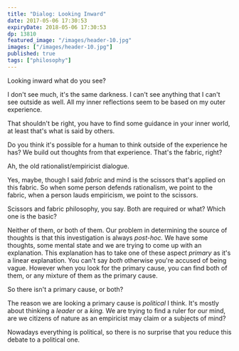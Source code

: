 ```yaml
---
title: "Dialog: Looking Inward"
date: 2017-05-06 17:30:53
expiryDate: 2018-05-06 17:30:53
dp: 13810
featured_image: "/images/header-10.jpg"
images: ["/images/header-10.jpg"]
published: true
tags: ["philosophy"]
---
```




Looking inward what do you see?

I don't see much, it's the same darkness. I can't see anything that I can't see
outside as well. All my inner reflections seem to be based on my outer
experience.

That shouldn't be right, you have to find some guidance in your inner world, at
least that's what is said by others.

Do you think it's possible for a human to think outside of the experience he
has? We build out thoughts from that experience. That's the fabric, right?

Ah, the old rationalist/empiricist dialogue.

Yes, maybe, though I said *fabric* and mind is the scissors that's applied on
this fabric. So when some person defends rationalism, we point to the fabric, when
a person lauds empiricism, we point to the scissors.

Scissors and fabric philosophy, you say. Both are required or what? Which one is
the basic?

Neither of them, or both of them. Our problem in determining the source of
thoughts is that this investigation is always *post-hoc.* We have some thoughts,
some mental state and we are trying to come up with an explanation. This
explanation has to take one of these aspect *primary* as it's a linear
explanation. You can't say *both* otherwise you're accused of being vague.
However when you look for the primary cause, you can find both of them, or any
mixture of them as the primary cause.

So there isn't a primary cause, or both?

The reason we are looking a primary cause is *political* I think. It's mostly
about thinking a *leader* or a *king.* We are trying to find a ruler for our
mind, are we citizens of nature as an empiricist may claim or a subjects of
mind?

Nowadays everything is political, so there is no surprise that you reduce this
debate to a political one. 




